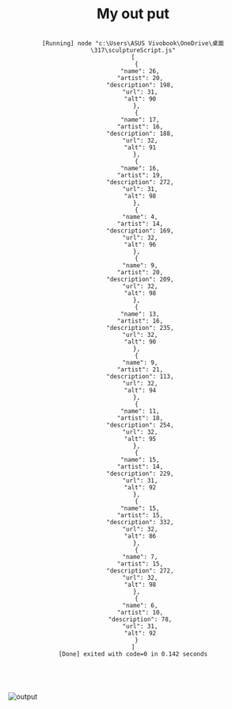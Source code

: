 <header>

<!--
  <<< Author notes: Course header >>>
  Include a 1280×640 image, course title in sentence case, and a concise description in emphasis.
  In your repository settings: enable template repository, add your 1280×640 social image, auto delete head branches.
  Add your open source license, GitHub uses MIT license.
-->

# My out put

<code>
[Running] node "c:\Users\ASUS Vivobook\OneDrive\桌面\317\sculptureScript.js"
[
  {
    "name": 26,
    "artist": 20,
    "description": 198,
    "url": 31,
    "alt": 90
  },
  {
    "name": 17,
    "artist": 16,
    "description": 188,
    "url": 32,
    "alt": 91
  },
  {
    "name": 16,
    "artist": 19,
    "description": 272,
    "url": 31,
    "alt": 98
  },
  {
    "name": 4,
    "artist": 14,
    "description": 169,
    "url": 32,
    "alt": 96
  },
  {
    "name": 9,
    "artist": 20,
    "description": 209,
    "url": 32,
    "alt": 98
  },
  {
    "name": 13,
    "artist": 16,
    "description": 235,
    "url": 32,
    "alt": 90
  },
  {
    "name": 9,
    "artist": 21,
    "description": 113,
    "url": 32,
    "alt": 94
  },
  {
    "name": 11,
    "artist": 18,
    "description": 254,
    "url": 32,
    "alt": 95
  },
  {
    "name": 15,
    "artist": 14,
    "description": 229,
    "url": 31,
    "alt": 92
  },
  {
    "name": 15,
    "artist": 15,
    "description": 332,
    "url": 32,
    "alt": 86
  },
  {
    "name": 7,
    "artist": 15,
    "description": 272,
    "url": 32,
    "alt": 98
  },
  {
    "name": 6,
    "artist": 10,
    "description": 78,
    "url": 31,
    "alt": 92
  }
]
[Done] exited with code=0 in 0.142 seconds
  
</code>
  
</header>

![output](./images/image.png)


